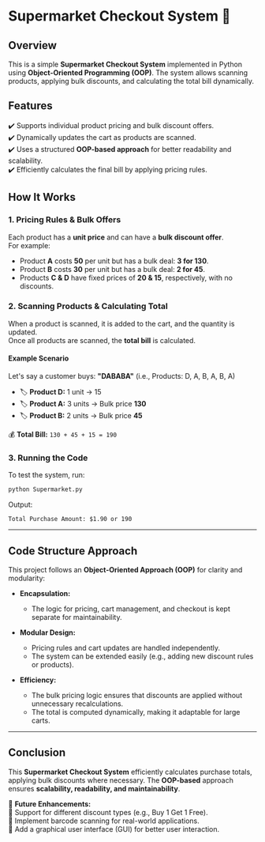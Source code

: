 # **Supermarket Checkout System 🛒**  

## **Overview**  
This is a simple **Supermarket Checkout System** implemented in Python using **Object-Oriented Programming (OOP)**. The system allows scanning products, applying bulk discounts, and calculating the total bill dynamically.  

## **Features**  
✔️ Supports individual product pricing and bulk discount offers.  
✔️ Dynamically updates the cart as products are scanned.  
✔️ Uses a structured **OOP-based approach** for better readability and scalability.  
✔️ Efficiently calculates the final bill by applying pricing rules.  

## **How It Works**  

### **1. Pricing Rules & Bulk Offers**  
Each product has a **unit price** and can have a **bulk discount offer**.  
For example:  
- Product **A** costs **50** per unit but has a bulk deal: **3 for 130**.  
- Product **B** costs **30** per unit but has a bulk deal: **2 for 45**.  
- Products **C & D** have fixed prices of **20 & 15**, respectively, with no discounts.  

### **2. Scanning Products & Calculating Total**  
When a product is scanned, it is added to the cart, and the quantity is updated.  
Once all products are scanned, the **total bill** is calculated.  

#### **Example Scenario**  
Let's say a customer buys: **"DABABA"** (i.e., Products: D, A, B, A, B, A)  

- 🏷 **Product D:** 1 unit → 15  
- 🏷 **Product A:** 3 units → Bulk price **130**  
- 🏷 **Product B:** 2 units → Bulk price **45**  

💰 **Total Bill:** `130 + 45 + 15 = 190`  

### **3. Running the Code**  
To test the system, run:  

```bash
python Supermarket.py
```

Output:  
```
Total Purchase Amount: $1.90 or 190
```

---

## **Code Structure Approach**  

This project follows an **Object-Oriented Approach (OOP)** for clarity and modularity:  

- **Encapsulation:**  
  - The logic for pricing, cart management, and checkout is kept separate for maintainability.  

- **Modular Design:**  
  - Pricing rules and cart updates are handled independently.  
  - The system can be extended easily (e.g., adding new discount rules or products).  

- **Efficiency:**  
  - The bulk pricing logic ensures that discounts are applied without unnecessary recalculations.  
  - The total is computed dynamically, making it adaptable for large carts.  

---

## **Conclusion**  

This **Supermarket Checkout System** efficiently calculates purchase totals, applying bulk discounts where necessary. The **OOP-based** approach ensures **scalability, readability, and maintainability**.  

🚀 **Future Enhancements:**  
🔹 Support for different discount types (e.g., Buy 1 Get 1 Free).  
🔹 Implement barcode scanning for real-world applications.  
🔹 Add a graphical user interface (GUI) for better user interaction.  
